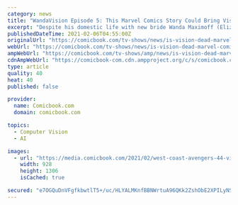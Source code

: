 ```yaml
---
category: news
title: "WandaVision Episode 5: This Marvel Comics Story Could Bring Vision Back to Life"
excerpt: "Despite his domestic life with new bride Wanda Maximoff (Elizabeth Olsen) in the Westview suburbs, Episode 5 of WandaVision reveals that the Vision (Paul Bettany) is dead and disassembled. Just weeks after she blips back to life in Avengers: Endgame,"
publishedDateTime: 2021-02-06T04:55:00Z
originalUrl: "https://comicbook.com/tv-shows/news/is-vision-dead-marvel-comics-vision-quest-return-alive-wandavision-mcu/"
webUrl: "https://comicbook.com/tv-shows/news/is-vision-dead-marvel-comics-vision-quest-return-alive-wandavision-mcu/"
ampWebUrl: "https://comicbook.com/tv-shows/amp/news/is-vision-dead-marvel-comics-vision-quest-return-alive-wandavision-mcu/"
cdnAmpWebUrl: "https://comicbook-com.cdn.ampproject.org/c/s/comicbook.com/tv-shows/amp/news/is-vision-dead-marvel-comics-vision-quest-return-alive-wandavision-mcu/"
type: article
quality: 40
heat: 40
published: false

provider:
  name: Comicbook.com
  domain: comicbook.com

topics:
  - Computer Vision
  - AI

images:
  - url: "https://media.comicbook.com/2021/02/west-coast-avengers-44-vision-1255715.jpeg?auto=webp&width=928&height=1306&crop=928:1306,smart"
    width: 928
    height: 1306
    isCached: true

secured: "e7OGQuDnVFgfkbwtlT5+/uc/HLYALMKnfBBNWrtuA96QKk2ZshObE2XPILyNSN11aM+x27rCaoRVnSXX8lMFq9ywFJlKaK8/JNAx904EJWFf1CjORr1OE5w95tRmJxfkPtKl0/HxhsJB6l64M/mE+zP7zZrbSaklo3bLcJ24DLC+hHKRtWLJtyl2px2ZRK8tXu8WV0fV+C47naKRCbAep5A0MucLoJD1f5sT50+lQfnuz12Bq8erGaQIjyTp/V1e7RpqotkQyDFnMhP5zxaMzkSqwJ0/00KJOoXAaVPj+X2M+waLs6oDbWOQLky5y+MDoIU4oXBqi/vHBzs952nhR0IsSzlmBJrfO+WyCTI035U=;g1FD/k4mQYXaom+O5Gfq9Q=="
---
```


